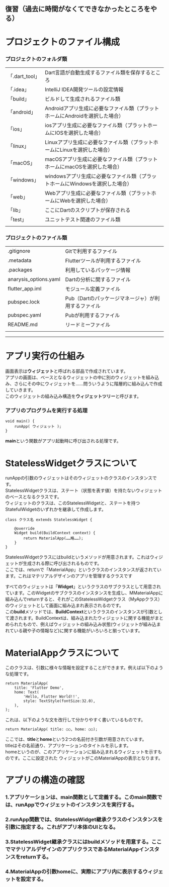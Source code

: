 ## 復習（過去に時間がなくてできなかったところをやる）
# プロジェクトのファイル構成
### プロジェクトのフォルダ類
|||
|---|---|
|「.dart_tool」 | Dart言語が自動生成するファイル類を保存するところ |
| 「.idea」 | IntelliJ IDEA開発ツールの設定情報 |
| 「build」 | ビルドして生成されるファイル類 |
| 「android」 | Androidアプリ生成に必要なファイル類（プラットホームにAndroidを選択した場合） |
| 「ios」 | iosアプリ生成に必要なファイル類（プラットホームにIOSを選択した場合） |
| 「linux」 | Linuxアプリ生成に必要なファイル類（プラットホームにLinuxを選択した場合） |
| 「macOS」 | macOSアプリ生成に必要なファイル類（プラットホームにmacOSを選択した場合） |
| 「windows」 | windowsアプリ生成に必要なファイル類（プラットホームにWindowsを選択した場合） |
| 「web」 | Webアプリ生成に必要なファイル類（プラットホームにWebを選択した場合） |
| 「lib」 | ここにDartのスクリプトが保存される |
| 「test」 | ユニットテスト関連のファイル類 |
|||

### プロジェクトのファイル類
|||
|---|---|
| .gitignore | Gitで利用するファイル |
| .metadata | Flutterツールが利用するファイル |
| .packages | 利用しているパッケージ情報 |
| anarysis_options.yaml | Dartの分析に関するファイル |
| flutter_app.iml | モジュール定義ファイル |
| pubspec.lock | Pub（Dartのパッケージマネージャ）が利用するファイル |
| pubspec.yaml | Pubが利用するファイル |
| README.md | リードミーファイル |
|||

---
# アプリ実行の仕組み
画面表示は**ウィジェット**と呼ばれる部品で作成されています。  
アプリの画面は、ベースとなるウィジェットの中に別のウィジェットを組み込み、さらにその中にウィジェットを……問ういうように階層的に組み込んで作成していきます。  
このウィジェットの組み込み構造を**ウィジェットツリー**と呼びます。

### アプリのプログラムを実行する処理
```
void main() {
    runApp( ウィジェット );
}
```
**main**という関数がアプリ起動時に呼び出される処理です。
# StatelessWidgetクラスについて
runAppの引数のウィジェットはそのウィジェットのクラスのインスタンスです。  
StatelessWidgetクラスは、ステート（状態を表す値）を持たないウィジェットのベースとなるクラスです。  
ウィジェットのクラスは、このStatelessWidgetと、ステートを持つStatefulWidgetのいずれかを継承して作成します。
```
class クラス名 extends StatelessWidget {

    @override
    Widget build(BuildContext context) {
        return MaterialApp(……略……);
    }
}
```
StatelessWidgetクラスにはbuildというメソッドが用意されます。これはウィジェットが生成される際に呼び出されるものです。  
ここでは、returnで「MaterialApp」というクラスのインスタンスが返されています。これはマテリアルデザインのアプリを管理するクラスです

すべてのウィジェットは「**Widget**」というクラスのサブクラスとして用意されています。このWidgetのサブクラスのインスタンスを生成し、MMaterialAppに組み込んでreturnすると、それがこのStatelessWidgetクラス（MyAppクラス）のウィジェットとして画面に組み込まれ表示されるのです。  
この**build**メソッドでは、**BuildContext**というクラスのインスタンスが引数として渡されます。BuildContextは、組み込まれたウィジェットに関する機能がまとめられたもので、例えばウィジェットの組み込み状態(ウィジェットが組み込まれている親や子の情報など)に関する機能がいろいろと揃っています。

# MaterialAppクラスについて
このクラスは、引数に様々な情報を設定することができます。例えば以下のような処理です。
```
return MaterialApp(
    title: 'Flutter Demo',
    home: Text(
        'Hello, Flutter World!!',
        style: TextStyle(fontSize:32.0),
    ),
);
```
これは、以下のような文を改行して分かりやすく書いているものです。
```
return MaterialApp( title: ○○, home: ○○);
```
ここでは、**title**と**home**という2つの名前付き引数が用意されています。  
titleはその名前通り、アプリケーションのタイトルを示します。  
homeというのが、このアプリケーションに組み込まれるウィジェットを示すものです。ここに設定された  ウィジェットがこのMaterialAppの表示となります。

# アプリの構造の確認
### 1.アプリケーションは、main関数として定義する。このmain関数では、runAppでウィジェットのインスタンスを実行する。
### 2.runApp関数では、StatelessWidget継承クラスのインスタンスを引数に指定する。これがアプリ本体のUIとなる。
### 3.StatelessWidget継承クラスにはbuildメソッドを用意する。ここでマテリアルデザインのアプリクラスであるMaterialAppインスタンスをreturnする。
### 4.MaterialAppの引数homeに、実際にアプリ内に表示するウィジェットを設定する。